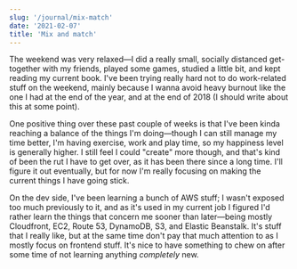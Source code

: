 ```yaml
---
slug: '/journal/mix-match'
date: '2021-02-07'
title: 'Mix and match'
---
```


The weekend was very relaxed—I did a really small, socially distanced get-together with my friends, played some games, studied a little bit, and kept reading my current book. I've been trying really hard not to do work-related stuff on the weekend, mainly because I wanna avoid heavy burnout like the one I had at the end of the year, and at the end of 2018 (I should write about this at some point).

One positive thing over these past couple of weeks is that I've been kinda reaching a balance of the things I'm doing—though I can still manage my time better, I'm having exercise, work and play time, so my happiness level is generally higher. I still feel I could "create" more though, and that's kind of been the rut I have to get over, as it has been there since a long time. I'll figure it out eventually, but for now I'm really focusing on making the current things I have going stick.

On the dev side, I've been learning a bunch of AWS stuff; I wasn't exposed too much previously to it, and as it's used in my current job I figured I'd rather learn the things that concern me sooner than later—being mostly Cloudfront, EC2, Route 53, DynamoDB, S3, and Elastic Beanstalk. It's stuff that I really like, but at the same time don't pay that much attention to as I mostly focus on frontend stuff. It's nice to have something to chew on after some time of not learning anything _completely_ new.
